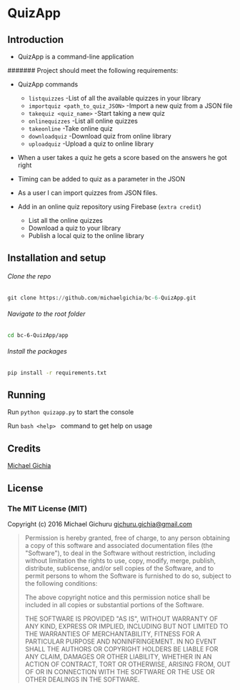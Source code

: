 # QuizApp

## Introduction

* QuizApp is a command-line application

####### Project should meet the following requirements:

* QuizApp commands
    * `listquizzes`                     -List of all the available quizzes in your library
    * `importquiz <path_to_quiz_JSON>`  -Import a new quiz from a JSON file
    * `takequiz <quiz_name>`            -Start taking a new quiz
    * `onlinequizzes`                   -List all online quizzes
    * `takeonline`                      -Take online quiz
    * `downloadquiz`                    -Download quiz from online library
    * `uploadquiz`                      -Upload a quiz to online library
    
* When a user takes a quiz he gets a score based on the answers he got right

* Timing can be added to quiz as a parameter in the JSON

* As a user I can import quizzes from JSON files.

* Add in an online quiz repository using Firebase (`extra credit`)

    * List all the online quizzes
    * Download a quiz to your library
    * Publish a local quiz to the online library 

## Installation and setup

###### Clone the repo
```python
git clone https://github.com/michaelgichia/bc-6-QuizApp.git
```

###### Navigate to the root folder
```bash
cd bc-6-QuizApp/app
```

###### Install the packages
```bash
pip install -r requirements.txt
```

## Running 
Run ``` python quizapp.py ``` to start the console

Run ```bash <help> ``` command to get help on usage

## Credits
[Michael Gichia](https://github.com/michaelgichia/)

## License

### The MIT License (MIT)

Copyright (c) 2016 Michael Gichuru <gichuru.gichia@gmail.com>

> Permission is hereby granted, free of charge, to any person obtaining a copy
> of this software and associated documentation files (the "Software"), to deal
> in the Software without restriction, including without limitation the rights
> to use, copy, modify, merge, publish, distribute, sublicense, and/or sell
> copies of the Software, and to permit persons to whom the Software is
> furnished to do so, subject to the following conditions:
>
> The above copyright notice and this permission notice shall be included in
> all copies or substantial portions of the Software.
>
> THE SOFTWARE IS PROVIDED "AS IS", WITHOUT WARRANTY OF ANY KIND, EXPRESS OR
> IMPLIED, INCLUDING BUT NOT LIMITED TO THE WARRANTIES OF MERCHANTABILITY,
> FITNESS FOR A PARTICULAR PURPOSE AND NONINFRINGEMENT. IN NO EVENT SHALL THE
> AUTHORS OR COPYRIGHT HOLDERS BE LIABLE FOR ANY CLAIM, DAMAGES OR OTHER
> LIABILITY, WHETHER IN AN ACTION OF CONTRACT, TORT OR OTHERWISE, ARISING FROM,
> OUT OF OR IN CONNECTION WITH THE SOFTWARE OR THE USE OR OTHER DEALINGS IN
> THE SOFTWARE.  





